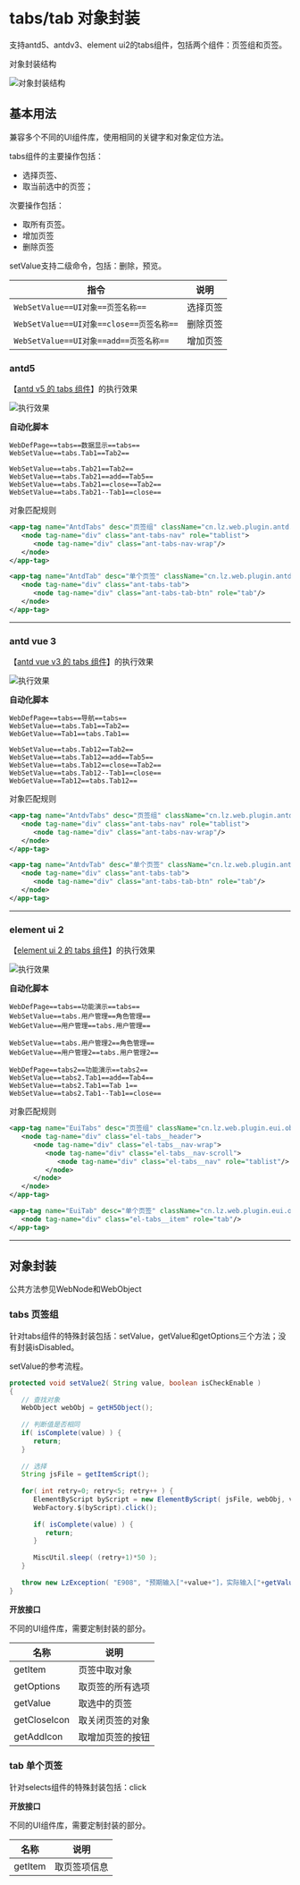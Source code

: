 # tabs/tab 对象封装

支持antd5、antdv3、element ui2的tabs组件，包括两个组件：页签组和页签。

对象封装结构

![对象封装结构](https://raw.gitmirror.com/skywoo0128/willing/main/doc/web/object/tabs/stuc.png "对象封装结构")


## 基本用法

兼容多个不同的UI组件库，使用相同的关键字和对象定位方法。

tabs组件的主要操作包括：
- 选择页签、
- 取当前选中的页签；

次要操作包括：
- 取所有页签。
- 增加页签
- 删除页签

setValue支持二级命令，包括：删除，预览。

| 指令 | 说明 |
| --- | --- |
| `WebSetValue==UI对象==页签名称==` | 选择页签 |
| `WebSetValue==UI对象==close==页签名称==` | 删除页签 |
| `WebSetValue==UI对象==add==页签名称==` | 增加页签 |


### antd5 

【[antd v5 的 tabs 组件](https://ant-design.antgroup.com/components/tabs-cn)】的执行效果

![执行效果](https://raw.gitmirror.com/skywoo0128/willing/main/doc/web/object/tabs/antd.gif "执行效果")

**自动化脚本**
```
WebDefPage==tabs==数据显示==tabs==
WebSetValue==tabs.Tab1==Tab2==

WebSetValue==tabs.Tab21==Tab2==
WebSetValue==tabs.Tab21==add==Tab5==
WebSetValue==tabs.Tab21==close==Tab2==
WebSetValue==tabs.Tab21--Tab1==close==
```

对象匹配规则
```xml
<app-tag name="AntdTabs" desc="页签组" className="cn.lz.web.plugin.antd.obj.AntdTabs" typeName="WebObject">
   <node tag-name="div" class="ant-tabs-nav" role="tablist">
      <node tag-name="div" class="ant-tabs-nav-wrap"/>
   </node>
</app-tag>

<app-tag name="AntdTab" desc="单个页签" className="cn.lz.web.plugin.antd.obj.AntdTab" typeName="WebObject">
   <node tag-name="div" class="ant-tabs-tab">
      <node tag-name="div" class="ant-tabs-tab-btn" role="tab"/>
   </node>
</app-tag>
```


***

### antd vue 3

【[antd vue v3 的 tabs 组件](https://www.antdv.com/components/tabs-cn)】的执行效果

![执行效果](https://raw.gitmirror.com/skywoo0128/willing/main/doc/web/object/tabs/antdv.gif "执行效果")

**自动化脚本**
```
WebDefPage==tabs==导航==tabs==
WebSetValue==tabs.Tab1==Tab2==
WebGetValue==Tab1==tabs.Tab1==

WebSetValue==tabs.Tab12==Tab2==
WebSetValue==tabs.Tab12==add==Tab5==
WebSetValue==tabs.Tab12==close==Tab2==
WebSetValue==tabs.Tab12--Tab1==close==
WebGetValue==Tab12==tabs.Tab12==
```

对象匹配规则
```xml
<app-tag name="AntdvTabs" desc="页签组" className="cn.lz.web.plugin.antdv.obj.AntdvTabs" typeName="WebObject">
   <node tag-name="div" class="ant-tabs-nav" role="tablist">
      <node tag-name="div" class="ant-tabs-nav-wrap"/>
   </node>
</app-tag>

<app-tag name="AntdvTab" desc="单个页签" className="cn.lz.web.plugin.antdv.obj.AntdvTab" typeName="WebObject">
   <node tag-name="div" class="ant-tabs-tab">
      <node tag-name="div" class="ant-tabs-tab-btn" role="tab"/>
   </node>
</app-tag>
```



***

### element ui 2

【[element ui 2 的 tabs 组件](https://element.eleme.cn/#/zh-CN/component/tabs)】的执行效果

![执行效果](https://raw.gitmirror.com/skywoo0128/willing/main/doc/web/object/tabs/eui.gif "执行效果")

**自动化脚本**
```
WebDefPage==tabs==功能演示==tabs==
WebSetValue==tabs.用户管理==角色管理==
WebGetValue==用户管理==tabs.用户管理==

WebSetValue==tabs.用户管理2==角色管理==
WebGetValue==用户管理2==tabs.用户管理2==

WebDefPage==tabs2==功能演示==tabs2==
WebSetValue==tabs2.Tab1==add==Tab4==
WebSetValue==tabs2.Tab1==Tab 1==
WebSetValue==tabs2.Tab1--Tab1==close==
```

对象匹配规则
```xml
<app-tag name="EuiTabs" desc="页签组" className="cn.lz.web.plugin.eui.obj.EuiTabs" typeName="WebObject">
   <node tag-name="div" class="el-tabs__header">
      <node tag-name="div" class="el-tabs__nav-wrap">
         <node tag-name="div" class="el-tabs__nav-scroll">
            <node tag-name="div" class="el-tabs__nav" role="tablist"/>
         </node>
      </node>
   </node>
</app-tag>

<app-tag name="EuiTab" desc="单个页签" className="cn.lz.web.plugin.eui.obj.EuiTab" typeName="WebObject">
   <node tag-name="div" class="el-tabs__item" role="tab"/>
</app-tag>
```

***

## 对象封装

公共方法参见WebNode和WebObject

### tabs 页签组

针对tabs组件的特殊封装包括：setValue，getValue和getOptions三个方法；没有封装isDisabled。

setValue的参考流程。

```java
protected void setValue2( String value, boolean isCheckEnable )
{
   // 查找对象
   WebObject webObj = getH5Object();
   
   // 判断值是否相同
   if( isComplete(value) ) {
      return;
   }
   
   // 选择
   String jsFile = getItemScript();
   
   for( int retry=0; retry<5; retry++ ) {
      ElementByScript byScript = new ElementByScript( jsFile, webObj, value );
      WebFactory.$(byScript).click();
      
      if( isComplete(value) ) {
         return;
      }
      
      MiscUtil.sleep( (retry+1)*50 );
   }
   
   throw new LzException( "E908", "预期输入["+value+"]，实际输入["+getValue()+"]" );
}
```

**开放接口**

不同的UI组件库，需要定制封装的部分。

| 名称 | 说明 |
| --- | --- |
| getItem | 页签中取对象 |
| getOptions | 取页签的所有选项 |
| getValue | 取选中的页签 |
| getCloseIcon | 取关闭页签的对象 |
| getAddIcon | 取增加页签的按钮 |


### tab 单个页签

针对selects组件的特殊封装包括：click

**开放接口**

不同的UI组件库，需要定制封装的部分。

| 名称 | 说明 |
| --- | --- |
| getItem | 取页签项信息 |



